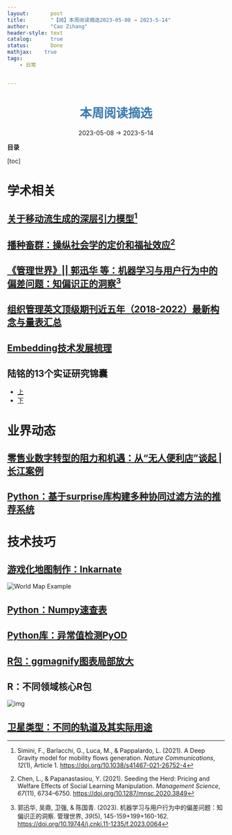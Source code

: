 ```yaml
---
layout:       post
title:        "【阅】本周阅读摘选2023-05-08 → 2023-5-14"
author:       "Cao Zihang"
header-style: text
catalog:      true
status:		  Done
mathjax: 	true
tags:
    - 日常


---
```


# <center><font color="#3879B1">本周阅读摘选</font></center>

<center>2023-05-08 → 2023-5-14</center>

**目录**

[toc]

# 学术相关

## [关于移动流生成的深层引力模型](https://www.nature.com/articles/s41467-021-26752-4)[^1]



## [播种畜群：操纵社会学的定价和福祉效应](https://pubsonline.informs.org/doi/abs/10.1287/mnsc.2020.3849)[^2]



## [《管理世界》|| 郭迅华 等：机器学习与用户行为中的偏差问题：知偏识正的洞察](https://mp.weixin.qq.com/s/FyL2No_eX_qSxHBHLdAblw)[^3]



## [组织管理英文顶级期刊近五年（2018-2022）最新构念与量表汇总](https://mp.weixin.qq.com/s/6Q8w3zuQ1WYAkMWRC1DQMQ)



## [Embedding技术发展梳理](https://mp.weixin.qq.com/s/xOshfZNPdnYYONhDStISCg)



## 陆铭的13个实证研究锦囊

- [上](https://mp.weixin.qq.com/s/ir_sFmukAuw5fiho7emX3A)
- [下](https://mp.weixin.qq.com/s/SKqGU08i7x0rRluc90m6Ng)

# 业界动态

## [零售业数字转型的阻力和机遇：从“无人便利店”谈起 | 长江案例](https://mp.weixin.qq.com/s/jFoNMiSYLRkfvZ3h52xgIg)



## [Python：基于surprise库构建多种协同过滤方法的推荐系统](https://mp.weixin.qq.com/s/tgQz3gop_wlE0eAFY8wwdA)



# 技术技巧

## [游戏化地图制作：Inkarnate](https://inkarnate.com/)

![World Map Example](https://img.czhread.asia/img/202305232130418.jpeg)

## [Python：Numpy速查表](https://mp.weixin.qq.com/s/5LFE9KWV5N5KKwWbFuGQvg)

## [Python库：异常值检测PyOD](https://mp.weixin.qq.com/s/AeiL8d6s_7JB4yvgtPjweA)



## [R包：ggmagnify图表局部放大](https://mp.weixin.qq.com/s/Aen44o4VpmUN5AnOTnJOdQ)



## R：不同领域核心R包

![img](https://img.czhread.asia/img/202305232138412.jpeg)

## [卫星类型：不同的轨道及其实际用途](https://mp.weixin.qq.com/s/lP4f2qJLNnfBx9COhtJMIQ)



[^1]: Simini, F., Barlacchi, G., Luca, M., & Pappalardo, L. (2021). A Deep Gravity model for mobility flows generation. *Nature Communications*, *12*(1), Article 1. https://doi.org/10.1038/s41467-021-26752-4
[^2]: Chen, L., & Papanastasiou, Y. (2021). Seeding the Herd: Pricing and Welfare Effects of Social Learning Manipulation. *Management Science*, *67*(11), 6734–6750. https://doi.org/10.1287/mnsc.2020.3849
[^3]: 郭迅华, 吴鼎, 卫强, & 陈国青. (2023). 机器学习与用户行为中的偏差问题：知偏识正的洞察. 管理世界, *39*(5), 145-159+199+160-162. https://doi.org/10.19744/j.cnki.11-1235/f.2023.0064
